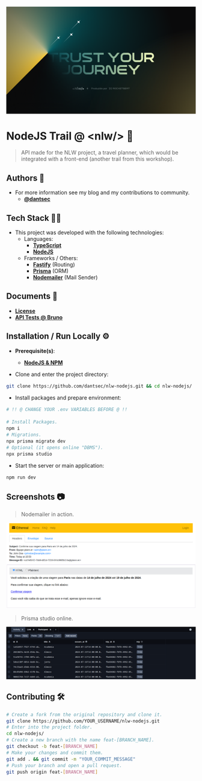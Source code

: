 <div align="center">

  ![header](./docs/images/header.png)

</div>

# NodeJS Trail @ \<nlw/> 🚀

> API made for the NLW project, a travel planner, which would be integrated with a front-end (another trail from this workshop).

## Authors 👥

- For more information see my blog and my contributions to community.
  - [**@dantsec**](https://www.github.com/dantsec)

## Tech Stack 🧑‍💻

- This project was developed with the following technologies:
  - Languages:
    - [**TypeScript**](https://www.typescriptlang.org/)
    - [**NodeJS**](https://nodejs.org/en)
  - Frameworks / Others:
    - [**Fastify**](https://fastify.dev/) (Routing)
    - [**Prisma**](https://www.prisma.io/) (ORM)
    - [**Nodemailer**](https://nodemailer.com/smtp/) (Mail Sender)

## Documents 📂

- [**License**](./docs/LICENSE)
- [**API Tests @ Bruno**](./docs/bruno-api-client/)

## Installation / Run Locally ⚙️

- **Prerequisite(s)**:
  - [**NodeJS & NPM**](https://nodejs.org/)

- Clone and enter the project directory:
```bash
git clone https://github.com/dantsec/nlw-nodejs.git && cd nlw-nodejs/
```

- Install packages and prepare environment:
```bash
# !! @ CHANGE YOUR .env VARIABLES BEFORE @ !!

# Install Packages.
npm i
# Migrations.
npx prisma migrate dev
# Optional (it opens online "DBMS").
npx prisma studio
```

- Start the server or main application:
```bash
npm run dev
```

## Screenshots 📷

> Nodemailer in action.

![screenshot_1](./docs/images/screenshots/mail.png)

> Prisma studio online.

![screenshot_2](./docs/images/screenshots/prisma_studio.png)

## Contributing 🛠️

```bash
# Create a fork from the original repository and clone it.
git clone https://github.com/YOUR_USERNAME/nlw-nodejs.git
# Enter into the project folder.
cd nlw-nodejs/
# Create a new branch with the name feat-[BRANCH_NAME].
git checkout -b feat-[BRANCH_NAME]
# Make your changes and commit them.
git add . && git commit -m "YOUR_COMMIT_MESSAGE"
# Push your branch and open a pull request.
git push origin feat-[BRANCH_NAME]
```
